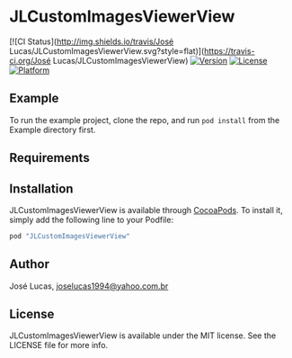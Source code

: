 # JLCustomImagesViewerView

[![CI Status](http://img.shields.io/travis/José Lucas/JLCustomImagesViewerView.svg?style=flat)](https://travis-ci.org/José Lucas/JLCustomImagesViewerView)
[![Version](https://img.shields.io/cocoapods/v/JLCustomImagesViewerView.svg?style=flat)](http://cocoapods.org/pods/JLCustomImagesViewerView)
[![License](https://img.shields.io/cocoapods/l/JLCustomImagesViewerView.svg?style=flat)](http://cocoapods.org/pods/JLCustomImagesViewerView)
[![Platform](https://img.shields.io/cocoapods/p/JLCustomImagesViewerView.svg?style=flat)](http://cocoapods.org/pods/JLCustomImagesViewerView)

## Example

To run the example project, clone the repo, and run `pod install` from the Example directory first.

## Requirements

## Installation

JLCustomImagesViewerView is available through [CocoaPods](http://cocoapods.org). To install
it, simply add the following line to your Podfile:

```ruby
pod "JLCustomImagesViewerView"
```

## Author

José Lucas, joselucas1994@yahoo.com.br

## License

JLCustomImagesViewerView is available under the MIT license. See the LICENSE file for more info.
